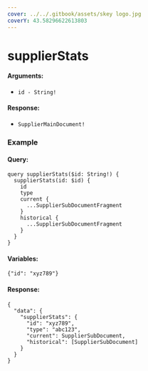```yaml
---
cover: ../../.gitbook/assets/skey logo.jpg
coverY: 43.58296622613803
---
```


# supplierStats

#### Arguments:

* `id - String!`

#### Response:

* `SupplierMainDocument!`

### Example

#### Query:

```
query supplierStats($id: String!) {
  supplierStats(id: $id) {
    id
    type
    current {
      ...SupplierSubDocumentFragment
    }
    historical {
      ...SupplierSubDocumentFragment
    }
  }
}
```

#### Variables:

`{"id": "xyz789"}`

#### Response:

```
{
  "data": {
    "supplierStats": {
      "id": "xyz789",
      "type": "abc123",
      "current": SupplierSubDocument,
      "historical": [SupplierSubDocument]
    }
  }
}
```
